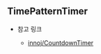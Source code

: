 ## TimePatternTimer

* 참고 링크

  * [innoj/CountdownTimer][link1]
  
  [link1]:https://github.com/innoj/CountdownTimer
  

